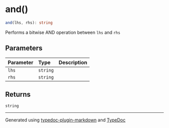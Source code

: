 # and()

```ts
and(lhs, rhs): string
```

Performs a bitwise AND operation between `lhs` and `rhs`

## Parameters

| Parameter | Type | Description |
| :------ | :------ | :------ |
| `lhs` | `string` |  |
| `rhs` | `string` |  |

## Returns

`string`

***

Generated using [typedoc-plugin-markdown](https://www.npmjs.com/package/typedoc-plugin-markdown) and [TypeDoc](https://typedoc.org/)
